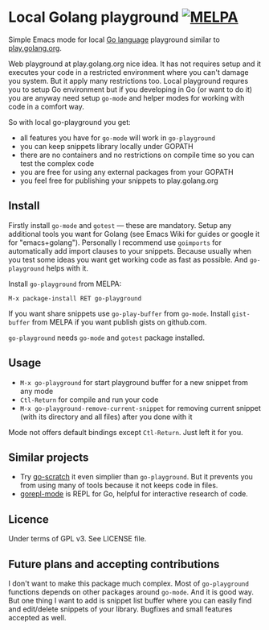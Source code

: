 # Local Golang playground [![MELPA](http://melpa.org/packages/go-playground-badge.svg)](http://melpa.org/#/go-playground)

Simple Emacs mode for local [Go language](http://golang.org) playground similar
to [play.golang.org](http://play.golang.org).

Web playground at play.golang.org nice idea. It has not requires setup and it executes your code
in a restricted environment where you can't damage you system. But it apply many restrictions too.
Local playground requres you to setup Go environment but if you developing in Go (or want to do it)
you are anyway need setup `go-mode` and helper modes for working with code in a comfort way.

So with local go-playground you get:

* all features you have for `go-mode` will work in `go-playground`
* you can keep snippets library locally under GOPATH
* there are no containers and no restrictions on compile time so you can test the complex code
* you are free for using any external packages from your GOPATH
* you feel free for publishing your snippets to play.golang.org


## Install

Firstly install `go-mode` and `gotest` — these are mandatory. Setup any additional tools you want for Golang
(see Emacs Wiki for guides or google it for "emacs+golang"). Personally I recommend use `goimports` for
automatically add import clauses to your snippets. Because usually when you test some ideas you want get
working code as fast as possible. And `go-playground` helps with it.

Install `go-playground` from MELPA:

    M-x package-install RET go-playground

If you want share snippets use `go-play-buffer` from `go-mode`.
Install `gist-buffer` from MELPA if you want publish gists on github.com.

`go-playground` needs `go-mode` and `gotest` package installed.

## Usage

* `M-x go-playground` for start playground buffer for a new snippet from any mode
* `Ctl-Return` for compile and run your code
* `M-x go-playground-remove-current-snippet` for removing current snippet (with its directory and all files) after you done with it

Mode not offers default bindings except `Ctl-Return`. Just left it for you.

## Similar projects

* Try [go-scratch](https://github.com/shosti/go-scratch.el) it even simplier than `go-playground`. But it prevents you from using many of tools because it not keeps code in files.
* [gorepl-mode](https://github.com/manute/gorepl-mode]) is REPL for Go, helpful for interactive research of code.

## Licence

Under terms of GPL v3. See LICENSE file.

## Future plans and accepting contributions

I don't want to make this package much complex. Most of `go-playground` functions depends on other packages around `go-mode`.
And it is good way. 
But one thing I want to add is snippet list buffer where you can easily find and edit/delete snippets of your library.
Bugfixes and small features accepted as well.
